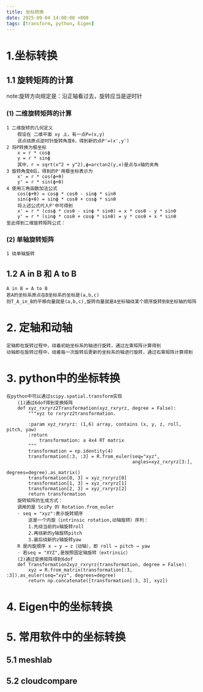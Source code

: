 ```yaml
---
title: 坐标转换
date: 2025-09-04 14:00:00 +800
tags: [transform, python, Eigen]
---
```

# 1.坐标转换
## 1.1 旋转矩阵的计算
 note:旋转方向规定是：沿正轴看过去，旋转应当是逆时针
### (1) 二维旋转矩阵的计算
    1 二维旋转的几何定义
        假设在 二维平面 xy 上，有一点P=(x,y)
        该点绕原点逆时针旋转角度θ，得到新的点P'=(x',y')
    2 将P转换为极坐标
        x = r * cosϕ
        y = r * sinϕ
        其中，r = sqrt(x^2 + y^2),ϕ=arctan2(y,x)是点与x轴的夹角
    3 旋转角度θ后，得到的P'用极坐标表示为
        x' = r * cos(ϕ+θ)
        y' = r * sin(ϕ+θ)
	​4 使用三角函数加法公式
        cos(ϕ+θ) = cosϕ * cosθ - sinϕ * sinθ
        sin(ϕ+θ) = sinϕ * cosθ + cosϕ * sinθ
        将上述公式代入P'中可得到
        x' = r * (cosϕ * cosθ - sinϕ * sinθ) = x * cosθ - y * sinθ
        y' = r * (sinϕ * cosθ + cosϕ * sinθ) = y * cosθ + x * sinθ
    至此得到二维旋转矩阵公式：

### (2) 单轴旋转矩阵
    1 绕单轴旋转
        

    

## 1.2 A in B 和 A to B
    A in B = A to B
    若A的坐标系原点在B坐标系的坐标是(a,b,c)
    则T_A_in_B的平移向量就是(a,b,c),旋转向量就是A坐标轴绕某个顺序旋转到B坐标轴的矩阵

# 2. 定轴和动轴
    定轴即在旋转过程中，绕着初始坐标系的轴进行旋转，通过左乘矩阵计算得到
    动轴即在旋转过程中，绕着每一次旋转后更新的坐标系的轴进行旋转，通过右乘矩阵计算得到

# 3. python中的坐标转换
    在python中可以通过scipy.spatial.transform实现
        (1)通过6dof得到变换矩阵
        def xyz_rxryrz2Transformation(xyz_rxryrz, degree = False):  
            """xyz to rxryrz2transformation.

            :param xyz_rxryrz: (1,6) array, contains (x, y, z, roll, pitch, yaw)
            :return
                transformation: a 4x4 RT matrix
            """
            transformation = np.identity(4)
            transformation[:3, :3] = R.from_euler(seq="xyz",
                                                  angles=xyz_rxryrz[3:],
                                                  degrees=degree).as_matrix()
            transformation[0, 3] = xyz_rxryrz[0]
            transformation[1, 3] = xyz_rxryrz[1]
            transformation[2, 3] = xyz_rxryrz[2]
            return transformation
        旋转矩阵的生成方式：
        调用的是 SciPy 的 Rotation.from_euler
        · seq = "xyz":表示旋转顺序
            这是一个内旋（intrinsic rotation,动轴旋转）序列：
            1.先绕当前的x轴旋转roll
            2.再绕新的y轴旋转pitch
            3.最后绕新的z轴旋转yaw
        R 是内旋顺序 x → y → z（动轴），即 roll → pitch → yaw
        · 若seq = "XYZ",是按照固定轴旋转（extrinsic）
        (2)通过变换矩阵得到6dof
        def Transformation2xyz_rxryrz(transformation, degree = False):
            xyz = R.from_matrix(transformation[:3, :3]).as_euler(seq="xyz", degrees=degree)
            return np.concatenate([transformation[:3, 3], xyz])


# 4. Eigen中的坐标转换
# 5. 常用软件中的坐标转换
## 5.1 meshlab
## 5.2 cloudcompare